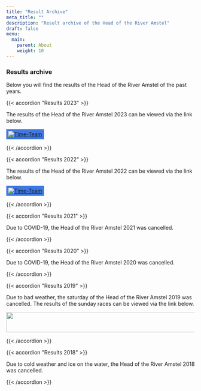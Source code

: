 ```yaml
---
title: "Result Archive"
meta_title: ""
description: "Result archive of the Head of the River Amstel"
draft: false
menu:
  main:
    parent: About
    weight: 10
---
```


### Results archive 
Below you will find the results of the Head of the River Amstel of the past years.

{{< accordion "Results 2023" >}}

The results of the Head of the River Amstel 2023 can be viewed via the link below.

<a href="https://regatta.time-team.nl/headoftheriveramstel/2023/results/events.php" target="_blank"><img alt="Time-Team" src="https://regatta.time-team.nl/inc/img/header.png" style="background-color: rgb(63, 120, 227); padding: 5px;"></a>

{{< /accordion >}}

{{< accordion "Results 2022" >}}

The results of the Head of the River Amstel 2022 can be viewed via the link below.

<a href="https://regatta.time-team.nl/headoftheriveramstel/2022/results/events.php" target="_blank"><img alt="Time-Team" src="https://regatta.time-team.nl/inc/img/header.png" style="background-color: rgb(63, 120, 227); padding: 5px;"></a>

{{< /accordion >}}

{{< accordion "Results 2021" >}}

Due to COVID-19, the Head of the River Amstel 2021 was cancelled.

{{< /accordion >}}

{{< accordion "Results 2020" >}}

Due to COVID-19, the Head of the River Amstel 2020 was cancelled.

{{< /accordion >}}

{{< accordion "Results 2019" >}}

Due to bad weather, the saturday of the Head of the River Amstel 2019 was cancelled. The results of the sunday races can be viewed via the link below.

<a href="https://hoesnelwasik.nl/head/2019/uitslagen#blocks" target="_blank"><img alt="" height="54" src="https://poweredbyiris.nl/wp-content/uploads/2014/04/banner_poweredbyiris1.png" width="519"></a>

{{< /accordion >}}

{{< accordion "Results 2018" >}}

Due to cold weather and ice on the water, the Head of the River Amstel 2018 was cancelled.

{{< /accordion >}}